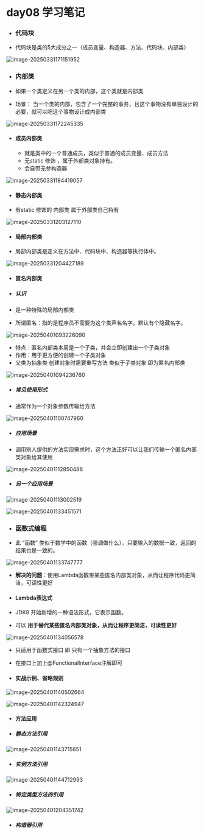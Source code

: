 # day08 学习笔记

- ### 代码块

- 代码块是类的5大成分之一（成员变量、构造器、方法、代码块、内部类）

![image-20250331171151952](./assets/image-20250331171151952.png)

- ### 内部类

- 如果一个类定义在另一个类的内部，这个类就是内部类
- 场景： 当一个类的内部，包含了一个完整的事务，且这个事物没有单独设计的必要，就可以吧这个事物设计成内部类

![image-20250331172245335](./assets/image-20250331172245335.png)

- #### 成员内部类

  - 就是类中的一个普通成员，类似于普通的成员变量、成员方法
  - 无static 修饰 ，属于外部类对象持有。
  - 会自带无参构造器


![image-20250331194419057](./assets/image-20250331194419057.png)

- #### 静态内部类

- 有static 修饰的 内部类 属于外部类自己持有


![image-20250331203127110](./assets/image-20250331203127110.png)

- #### 局部内部类

- 局部内部类是定义在方法中、代码块中、构造器等执行体中。


![image-20250331204427189](./assets/image-20250331204427189.png)

- #### 匿名内部类

- ##### 认识

- 是一种特殊的局部内部类

- 所谓匿名：指的是程序员不需要为这个类声名名字，默认有个隐藏名字。

![image-20250401093226090](./assets/image-20250401093226090.png)

- 特点：匿名内部类本周是一个子类，并会立即创建出一个子类对象
- 作用：用于更方便的创建一个子类对象
- 父类为抽象类 创建对象时需要重写方法 类似于子类对象 即为匿名内部类

![image-20250401094236760](./assets/image-20250401094236760.png)

- ##### 常见使用形式

- 通常作为一个对象参数传输给方法

![image-20250401100747960](./assets/image-20250401100747960.png)

- ##### 应用场景

- 调用别人提供的方法实现需求时，这个方法正好可以让我们传输一个匿名内部类对象给其使用

![image-20250401112850488](./assets/image-20250401112850488.png)

- ##### 另一个应用场景

![image-20250401113002519](./assets/image-20250401113002519.png)

![image-20250401133451571](./assets/image-20250401133451571.png)

- ### 函数式编程

- 此 “函数” 类似于数学中的函数（强调做什么），只要输入的数据一致，返回的结果也是一致的。

![image-20250401133747777](./assets/image-20250401133747777.png)

- **解决的问题**：使用Lambda函数带某些匿名内部类对象，从而让程序代码更简洁，可读性更好

- #### Lambda表达式

- JDK8 开始新增的一种语法形式，它表示函数。
- 可以 **用于替代某些匿名内部类对象，从而让程序更简洁，可读性更好**

![image-20250401134056578](./assets/image-20250401134056578.png)

- 只适用于函数式接口 即 只有一个抽象方法的接口
- 在接口上加上@FunctionalInterface注解即可

- #### 实战示例、省略规则

![image-20250401140502664](./assets/image-20250401140502664.png)

![image-20250401142324947](./assets/image-20250401142324947.png)

- #### 方法应用

- ##### 静态方法引用

![image-20250401143715651](./assets/image-20250401143715651.png)

- ##### 实例方法引用

![image-20250401144712993](./assets/image-20250401144712993.png)

- ##### 特定类型方法的引用


 ![image-20250401204351742](./assets/image-20250401204351742.png)

- ##### 构造器引用
